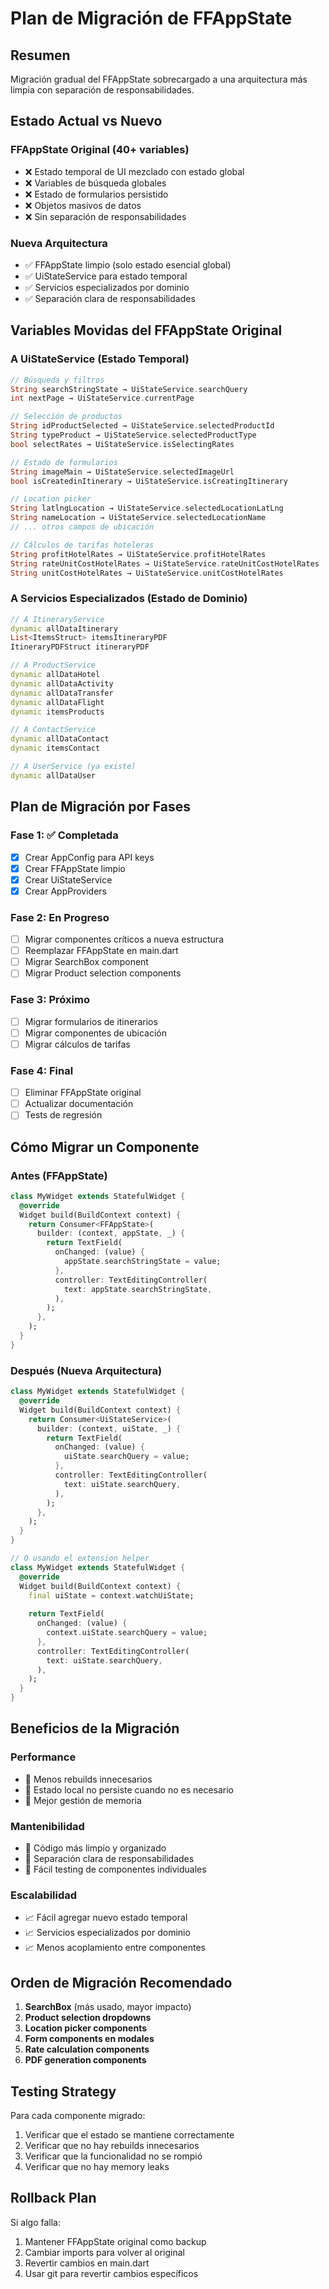 # Plan de Migración de FFAppState

## Resumen
Migración gradual del FFAppState sobrecargado a una arquitectura más limpia con separación de responsabilidades.

## Estado Actual vs Nuevo

### FFAppState Original (40+ variables)
- ❌ Estado temporal de UI mezclado con estado global
- ❌ Variables de búsqueda globales
- ❌ Estado de formularios persistido
- ❌ Objetos masivos de datos
- ❌ Sin separación de responsabilidades

### Nueva Arquitectura
- ✅ FFAppState limpio (solo estado esencial global)
- ✅ UiStateService para estado temporal
- ✅ Servicios especializados por dominio
- ✅ Separación clara de responsabilidades

## Variables Movidas del FFAppState Original

### A UiStateService (Estado Temporal)
```dart
// Búsqueda y filtros
String searchStringState → UiStateService.searchQuery
int nextPage → UiStateService.currentPage

// Selección de productos
String idProductSelected → UiStateService.selectedProductId
String typeProduct → UiStateService.selectedProductType
bool selectRates → UiStateService.isSelectingRates

// Estado de formularios
String imageMain → UiStateService.selectedImageUrl
bool isCreatedinItinerary → UiStateService.isCreatingItinerary

// Location picker
String latlngLocation → UiStateService.selectedLocationLatLng
String nameLocation → UiStateService.selectedLocationName
// ... otros campos de ubicación

// Cálculos de tarifas hoteleras
String profitHotelRates → UiStateService.profitHotelRates
String rateUnitCostHotelRates → UiStateService.rateUnitCostHotelRates
String unitCostHotelRates → UiStateService.unitCostHotelRates
```

### A Servicios Especializados (Estado de Dominio)
```dart
// A ItineraryService
dynamic allDataItinerary
List<ItemsStruct> itemsItineraryPDF
ItineraryPDFStruct itineraryPDF

// A ProductService
dynamic allDataHotel
dynamic allDataActivity
dynamic allDataTransfer
dynamic allDataFlight
dynamic itemsProducts

// A ContactService
dynamic allDataContact
dynamic itemsContact

// A UserService (ya existe)
dynamic allDataUser
```

## Plan de Migración por Fases

### Fase 1: ✅ Completada
- [x] Crear AppConfig para API keys
- [x] Crear FFAppState limpio
- [x] Crear UiStateService
- [x] Crear AppProviders

### Fase 2: En Progreso
- [ ] Migrar componentes críticos a nueva estructura
- [ ] Reemplazar FFAppState en main.dart
- [ ] Migrar SearchBox component
- [ ] Migrar Product selection components

### Fase 3: Próximo
- [ ] Migrar formularios de itinerarios
- [ ] Migrar componentes de ubicación
- [ ] Migrar cálculos de tarifas

### Fase 4: Final
- [ ] Eliminar FFAppState original
- [ ] Actualizar documentación
- [ ] Tests de regresión

## Cómo Migrar un Componente

### Antes (FFAppState)
```dart
class MyWidget extends StatefulWidget {
  @override
  Widget build(BuildContext context) {
    return Consumer<FFAppState>(
      builder: (context, appState, _) {
        return TextField(
          onChanged: (value) {
            appState.searchStringState = value;
          },
          controller: TextEditingController(
            text: appState.searchStringState,
          ),
        );
      },
    );
  }
}
```

### Después (Nueva Arquitectura)
```dart
class MyWidget extends StatefulWidget {
  @override
  Widget build(BuildContext context) {
    return Consumer<UiStateService>(
      builder: (context, uiState, _) {
        return TextField(
          onChanged: (value) {
            uiState.searchQuery = value;
          },
          controller: TextEditingController(
            text: uiState.searchQuery,
          ),
        );
      },
    );
  }
}

// O usando el extension helper
class MyWidget extends StatefulWidget {
  @override
  Widget build(BuildContext context) {
    final uiState = context.watchUiState;
    
    return TextField(
      onChanged: (value) {
        context.uiState.searchQuery = value;
      },
      controller: TextEditingController(
        text: uiState.searchQuery,
      ),
    );
  }
}
```

## Beneficios de la Migración

### Performance
- 🚀 Menos rebuilds innecesarios
- 🚀 Estado local no persiste cuando no es necesario
- 🚀 Mejor gestión de memoria

### Mantenibilidad
- 🧹 Código más limpio y organizado
- 🧹 Separación clara de responsabilidades
- 🧹 Fácil testing de componentes individuales

### Escalabilidad
- 📈 Fácil agregar nuevo estado temporal
- 📈 Servicios especializados por dominio
- 📈 Menos acoplamiento entre componentes

## Orden de Migración Recomendado

1. **SearchBox** (más usado, mayor impacto)
2. **Product selection dropdowns**
3. **Location picker components**
4. **Form components en modales**
5. **Rate calculation components**
6. **PDF generation components**

## Testing Strategy

Para cada componente migrado:
1. Verificar que el estado se mantiene correctamente
2. Verificar que no hay rebuilds innecesarios
3. Verificar que la funcionalidad no se rompió
4. Verificar que no hay memory leaks

## Rollback Plan

Si algo falla:
1. Mantener FFAppState original como backup
2. Cambiar imports para volver al original
3. Revertir cambios en main.dart
4. Usar git para revertir cambios específicos